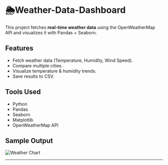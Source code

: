 # 🌦Weather-Data-Dashboard
This project fetches **real-time weather data** using the OpenWeatherMap API and visualizes it with Pandas + Seaborn.

## Features
- Fetch weather data (Temperature, Humidity, Wind Speed).
- Compare multiple cities.
- Visualize temperature & humidity trends.
- Save results to CSV.

## Tools Used
- Python
- Pandas
- Seaborn
- Matplotlib
- OpenWeatherMap API

## Sample Output
![Weather Chart](images/weather_chart.png)

---
